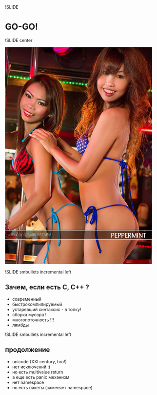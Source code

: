 !SLIDE 
# GO-GO! #

!SLIDE center

![Go Go Bar](Go-Go-Bar-Peppermint.jpg)

!SLIDE smbullets incremental left
## Зачем, если есть С, С++ ?

* современный
* быстрокомпилируемый
* устаревший синтаксис - в топку!
* сборка мусора !
* многопоточность !!!
* лямбды

!SLIDE smbullets incremental left
## продолжение

* unicode (XXI century, bro!)
* нет исключений :(
* но есть multivalue return
* а еще есть panic механизм
* нет namespace
* но есть пакеты (заменяет namespace)
